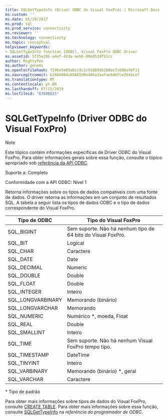 ```yaml
---
title: SQLGetTypeInfo (Driver ODBC do Visual FoxPro) | Microsoft Docs
ms.custom: ''
ms.date: 01/19/2017
ms.prod: sql
ms.prod_service: connectivity
ms.reviewer: ''
ms.technology: connectivity
ms.topic: conceptual
helpviewer_keywords:
- SQLGetTypeInfo function [ODBC], Visual FoxPro ODBC Driver
ms.assetid: 5f25e20b-a4ef-42da-aeb6-00e0510fb1cc
author: MightyPen
ms.author: genemi
ms.openlocfilehash: f29be5e03a6cc9c1c91809db2b8ec7c686e90f11
ms.sourcegitcommit: b2464064c0566590e486a3aafae6d67ce2645cef
ms.translationtype: MT
ms.contentlocale: pt-BR
ms.lasthandoff: 07/15/2019
ms.locfileid: "67898625"
---
```

# <a name="sqlgettypeinfo-visual-foxpro-odbc-driver"></a>SQLGetTypeInfo (Driver ODBC do Visual FoxPro)
> [!NOTE]  
>  Este tópico contém informações específicas de Driver ODBC do Visual FoxPro. Para obter informações gerais sobre essa função, consulte o tópico apropriado sob [referência da API ODBC](../../odbc/reference/syntax/odbc-api-reference.md).  
  
 Suporte a: Completo  
  
 Conformidade com a API ODBC: Nível 1  
  
 Retorna informações sobre os tipos de dados compatíveis com uma fonte de dados. O driver retorna as informações em um conjunto de resultados SQL. A tabela a seguir lista os tipos de dados ODBC e o tipo de dados correspondente do Visual FoxPro.  
  
|Tipo de ODBC|Tipo do Visual FoxPro|  
|---------------|------------------------|  
|SQL_BIGINT|Sem suporte. Não há nenhum tipo de 64 bits do Visual FoxPro.|  
|SQL_BIT|Logical|  
|SQL_CHAR|Caractere|  
|SQL_DATE|Date|  
|SQL_DECIMAL|Numeric|  
|SQL_DOUBLE|Double|  
|SQL_FLOAT|Double|  
|SQL_INTEGER|Inteiro|  
|SQL_LONGVARBINARY|Memorando (binário)|  
|SQL_LONGVARCHAR|Memorando|  
|SQL_NUMERIC|Numérico *, moeda, Float|  
|SQL_REAL|Double|  
|SQL_SMALLINT|Inteiro|  
|SQL_TIME|Sem suporte. Não há nenhum Visual FoxPro *tempo* tipo.|  
|SQL_TIMESTAMP|DateTime|  
|SQL_TINYINT|Inteiro|  
|SQL_VARBINARY|Memorando (binário) *, geral|  
|SQL_VARCHAR|Caractere|  
  
 \* Tipo de padrão  
  
 Para obter mais informações sobre tipos de dados do Visual FoxPro, consulte [CREATE TABLE](../../odbc/microsoft/create-table-sql-command.md). Para obter mais informações sobre essa função, consulte [SQLGetTypeInfo](../../odbc/reference/syntax/sqlgettypeinfo-function.md) na *referência do programador de ODBC*.
